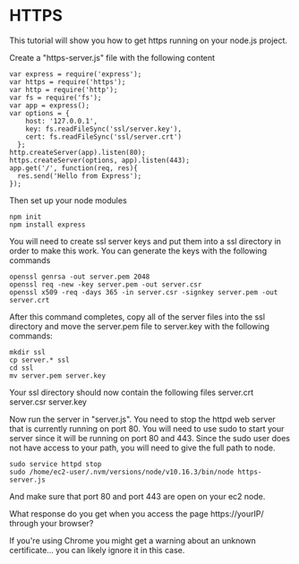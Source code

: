 # HTTPS
This tutorial will show you how to get https running on your node.js project.

Create a "https-server.js" file with the following content
```
var express = require('express');
var https = require('https');
var http = require('http');
var fs = require('fs');
var app = express();
var options = {
    host: '127.0.0.1',
    key: fs.readFileSync('ssl/server.key'),
    cert: fs.readFileSync('ssl/server.crt')
  };
http.createServer(app).listen(80);
https.createServer(options, app).listen(443);
app.get('/', function(req, res){
  res.send('Hello from Express');
});
```
Then set up your node modules
```
npm init
npm install express
```
You will need to create ssl server keys and put them into a ssl directory in order to make this work.
You can generate the keys with the following commands 
```
openssl genrsa -out server.pem 2048
openssl req -new -key server.pem -out server.csr
openssl x509 -req -days 365 -in server.csr -signkey server.pem -out server.crt
```
After this command completes, copy all of the server files into the ssl directory and move the server.pem file to server.key with the following commands:
```
mkdir ssl
cp server.* ssl
cd ssl
mv server.pem server.key
```
Your ssl directory should now contain the following files
server.crt server.csr server.key

Now run the server in "server.js".  You need to stop the httpd web server that is currently running on port 80.  You will need to use sudo to start your server since it will be running on port 80 and 443.  Since the sudo user does not have access to your path, you will need to give the full path to node.
```
sudo service httpd stop
sudo /home/ec2-user/.nvm/versions/node/v10.16.3/bin/node https-server.js
```
And make sure that port 80 and port 443 are open on your ec2 node.

What response do you get when you access the page https://yourIP/ through your browser? 

If you're using Chrome you might get a warning about an unknown certificate... you can likely ignore it in this case.
